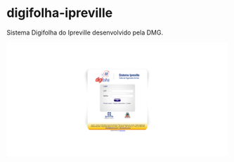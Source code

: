 # digifolha-ipreville
Sistema Digifolha do Ipreville desenvolvido pela DMG.

![Screenshot](screenshot.png)
